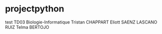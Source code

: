 # projectpython
test
TD03 Biologie-Informatique
Tristan CHAPPART
Eliott  SAENZ LASCANO RUIZ 
Telma BERTOJO
